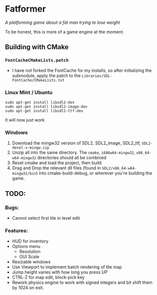 # Fatformer
_A platforming game about a fat man trying to lose weight_

To be honest, this is more of a game engine at the moment.

## Building with CMake
### `FontCacheCMakeLists.patch`
- I have not forked the FontCache for my installs, so after initializing the submodule, apply the patch to the `Libraries/SDL-FontCache/CMakeLists.txt`

### Linux Mint / Ubuntu
```
sudo apt-get install libsdl2-dev
sudo apt-get install libsdl2-image-dev
sudo apt-get install libsdl2-ttf-dev
```
It will now just work
### Windows
1. Download the mingw32 version of SDL2, SDL2_image, SDL2_ttf, `SDL2-devel-x-mingw.zip`
2. Unzip all into the same directory.  The `cmake`, `i686w64-mingw32`, `x86_64-w64-mingw32` directories should all be combined
3. Reset cmake and load the project, then build.
4. Drag and Drop the relevant dll files (found in `SDL2/x86_64-w64-mingw32/bin`) into cmake-build-debug, or wherever you're building the game.

## TODO:
### Bugs:
 - Cannot select first tile in level edit

### Features:
 - HUD for inventory
 - Options menu
   - Resolution
   - GUI Scale
 - Resizable windows
 - Use Viewport to implement batch rendering of tile map
 - Jump height varies with how long you press UP
 - CTRL-Z for map edit, block-pick key
 - Rework physics engine to work with signed integers and bit shift them by 1024 on exit.